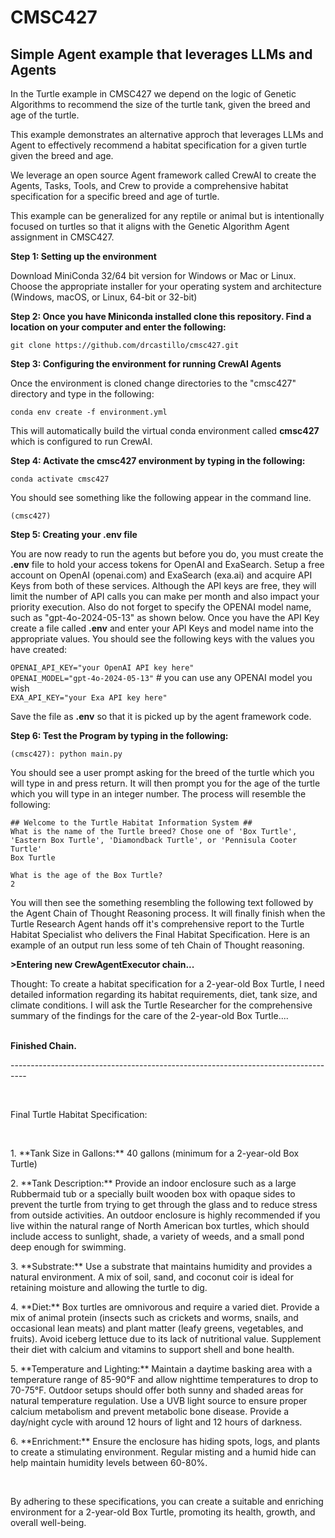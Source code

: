 <h1>CMSC427</h1>
<h2>Simple Agent example that leverages LLMs and Agents</h2>

<p>In the Turtle example in CMSC427 we depend on the logic of Genetic Algorithms to recommend the size of the turtle tank, given the breed and age of the turtle. 

This example demonstrates an alternative approch that leverages LLMs and Agent to effectively recommend a habitat specification for a given turtle given the breed and age. 

We leverage an open source Agent framework called CrewAI to create the Agents, Tasks, Tools, and Crew to provide a comprehensive habitat specification for a specific breed and age of turtle.

This example can be generalized for any reptile or animal but is intentionally focused on turtles so that it aligns with the Genetic Algorithm Agent assignment in CMSC427.</p>

<strong>Step 1: Setting up the environment</strong>

<p>Download MiniConda 32/64 bit version for Windows or Mac or Linux. Choose the appropriate installer for your operating system and architecture (Windows, macOS, or Linux, 64-bit or 32-bit) </p>

<strong>Step 2: Once you have Miniconda installed clone this repository. Find a location on your computer and enter the following:</strong>

`git clone https://github.com/drcastillo/cmsc427.git`

<strong>Step 3: Configuring the environment for running CrewAI Agents</strong>

Once the environment is cloned change directories to the "cmsc427" directory and type in the following:

`conda env create -f environment.yml`

<p>This will automatically build the virtual conda environment called <strong>cmsc427</strong> which is configured to run CrewAI.</p>

<strong>Step 4: Activate the cmsc427 environment by typing in the following:</strong>

`conda activate cmsc427`

<p>You should see something like the following appear in the command line.</p>

`(cmsc427)`

<strong>Step 5: Creating your .env file</strong>

<p>You are now ready to run the agents but before you do, you must create the <strong>.env</strong> file to hold your access tokens for OpenAI and ExaSearch. Setup a free account on OpenAI (openai.com) and ExaSearch (exa.ai) and acquire API Keys from both of these services. Although the API keys are free, they will limit the number of API calls you can make per month and also impact your priority execution. Also do not forget to specify the OPENAI model name, such as "gpt-4o-2024-05-13" as shown below. Once you have the API Key create a file called <strong>.env</strong> and enter your API Keys and model name into the appropriate values. You should see the following keys with the values you have created:</p>

`OPENAI_API_KEY="your OpenAI API key here"`<br>
`OPENAI_MODEL="gpt-4o-2024-05-13"`  # you can use any OPENAI model you wish<br>
`EXA_API_KEY="your Exa API key here"`

<p>Save the file as <strong>.env</strong> so that it is picked up by the agent framework code.</p>

<strong>Step 6: Test the Program by typing in the following:</strong>

`(cmsc427): python main.py`<br>

<p>You should see a user prompt asking for the breed of the turtle which you will type in and press return. It will then prompt you for the age of the turtle which you will type in an integer number. The process will resemble the following:</p>

`## Welcome to the Turtle Habitat Information System ##`<br>
`What is the name of the Turtle breed? Chose one of 'Box Turtle', 'Eastern Box Turtle', 'Diamondback Turtle', or 'Pennisula Cooter Turtle'`<br>
`Box Turtle`<br>

`What is the age of the Box Turtle?`<br>
`2`<br>

<p>You will then see the something resembling the following text followed by the Agent Chain of Thought Reasoning process. It will finally finish when the Turtle Research Agent hands off it's comprehensive report to the Turtle Habitat Specialist who delivers the Final Habitat Specification. Here is an example of an output run less some of teh Chain of Thought reasoning.</p>

<strong>>Entering new CrewAgentExecutor chain...</strong><br>
<p>Thought: To create a habitat specification for a 2-year-old Box Turtle, I need detailed information regarding its habitat requirements, diet, tank size, and climate conditions. I will ask the Turtle Researcher for the comprehensive summary of the findings for the care of the 2-year-old Box Turtle....</p><br>
<strong>Finished Chain.</strong><br>
<p>----------------------------------------------------------------------------------</p><br>
<p>Final Turtle Habitat Specification:</p><br>
<p>1. **Tank Size in Gallons:** 40 gallons (minimum for a 2-year-old Box Turtle)</p>
<p>2. **Tank Description:** Provide an indoor enclosure such as a large Rubbermaid tub or a specially built wooden box with opaque sides to prevent the turtle from trying to get through the glass and to reduce stress from outside activities. An outdoor enclosure is highly recommended if you live within the natural range of North American box turtles, which should include access to sunlight, shade, a variety of weeds, and a small pond deep enough for swimming.</p>
<p>3. **Substrate:** Use a substrate that maintains humidity and provides a natural environment. A mix of soil, sand, and coconut coir is ideal for retaining moisture and allowing the turtle to dig.</p>
<p>4. **Diet:** Box turtles are omnivorous and require a varied diet. Provide a mix of animal protein (insects such as crickets and worms, snails, and occasional lean meats) and plant matter (leafy greens, vegetables, and fruits). Avoid iceberg lettuce due to its lack of nutritional value. Supplement their diet with calcium and vitamins to support shell and bone health.</p>
<p>5. **Temperature and Lighting:** Maintain a daytime basking area with a temperature range of 85-90°F and allow nighttime temperatures to drop to 70-75°F. Outdoor setups should offer both sunny and shaded areas for natural temperature regulation. Use a UVB light source to ensure proper calcium metabolism and prevent metabolic bone disease. Provide a day/night cycle with around 12 hours of light and 12 hours of darkness.</p>
<p>6. **Enrichment:** Ensure the enclosure has hiding spots, logs, and plants to create a stimulating environment. Regular misting and a humid hide can help maintain humidity levels between 60-80%.</p><br>
<p>By adhering to these specifications, you can create a suitable and enriching environment for a 2-year-old Box Turtle, promoting its health, growth, and overall well-being.</p><br>
